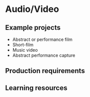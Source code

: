 # Audio/Video

## Example projects

* Abstract or performance film
* Short-film
* Music video
* Abstract performance capture

## Production requirements

## Learning resources



